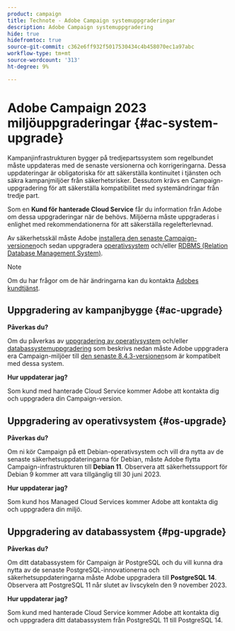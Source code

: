```yaml
---
product: campaign
title: Technote - Adobe Campaign systemuppgraderingar
description: Adobe Campaign systemuppgradering
hide: true
hidefromtoc: true
source-git-commit: c362e6ff932f5017530434c4b458070ec1a97abc
workflow-type: tm+mt
source-wordcount: '313'
ht-degree: 9%

---
```


# Adobe Campaign 2023 miljöuppgraderingar {#ac-system-upgrade}

Kampanjinfrastrukturen bygger på tredjepartssystem som regelbundet måste uppdateras med de senaste versionerna och korrigeringarna. Dessa uppdateringar är obligatoriska för att säkerställa kontinuitet i tjänsten och säkra kampanjmiljöer från säkerhetsrisker. Dessutom krävs en Campaign-uppgradering för att säkerställa kompatibilitet med systemändringar från tredje part.

Som en **Kund för hanterade Cloud Service** får du information från Adobe om dessa uppgraderingar när de behövs. Miljöerna måste uppgraderas i enlighet med rekommendationerna för att säkerställa regelefterlevnad.

Av säkerhetsskäl måste Adobe [installera den senaste Campaign-versionen](#ac-upgrade)och sedan uppgradera [operativsystem](#os-upgrade) och/eller [RDBMS (Relation Database Management System)](#pg-upgrade).

>[!NOTE]
>
>Om du har frågor om de här ändringarna kan du kontakta [Adobes kundtjänst](https://helpx.adobe.com/se/enterprise/admin-guide.html/enterprise/using/support-for-experience-cloud.ug.html).
>

## Uppgradering av kampanjbygge {#ac-upgrade}

**Påverkas du?**

Om du påverkas av [uppgradering av operativsystem](#os-upgrade) och/eller [databassystemuppgradering](#pg-upgrade) som beskrivs nedan måste Adobe uppgradera era Campaign-miljöer till [den senaste 8.4.3-versionen](../../v8/start/release-notes.md)som är kompatibelt med dessa system.

**Hur uppdaterar jag?**

Som kund med hanterade Cloud Service kommer Adobe att kontakta dig och uppgradera din Campaign-version.

## Uppgradering av operativsystem {#os-upgrade}

**Påverkas du?**

Om ni kör Campaign på ett Debian-operativsystem och vill dra nytta av de senaste säkerhetsuppdateringarna för Debian, måste Adobe flytta Campaign-infrastrukturen till **Debian 11**. Observera att säkerhetssupport för Debian 9 kommer att vara tillgänglig till 30 juni 2023.

**Hur uppdaterar jag?**

Som kund hos Managed Cloud Services kommer Adobe att kontakta dig och uppgradera din miljö.

## Uppgradering av databassystem {#pg-upgrade}

**Påverkas du?**

Om ditt databassystem för Campaign är PostgreSQL och du vill kunna dra nytta av de senaste PostgreSQL-innovationerna och säkerhetsuppdateringarna måste Adobe uppgradera till **PostgreSQL 14**. Observera att PostgreSQL 11 når slutet av livscykeln den 9 november 2023.

**Hur uppdaterar jag?**

Som kund med hanterade Cloud Service kommer Adobe att kontakta dig och uppgradera ditt databassystem från PostgreSQL 11 till PostgreSQL 14.
